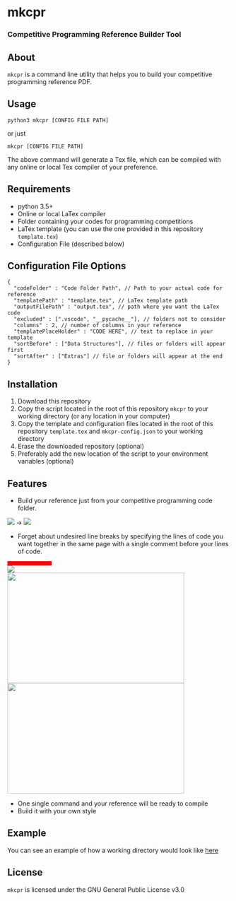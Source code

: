 
# mkcpr

### Competitive Programming Reference Builder Tool

## About

```mkcpr``` is a command line utility that helps you to build your competitive programming reference PDF.

## Usage

```shell
python3 mkcpr [CONFIG FILE PATH]
```
or just

```shell
mkcpr [CONFIG FILE PATH]
```

The above command will generate a Tex file, which can be compiled with any online or local Tex compiler of your preference.

## Requirements

- python 3.5+
- Online or local LaTex compiler
- Folder containing your codes for programming competitions
- LaTex template (you can use the one provided in this repository ```template.tex```)
- Configuration File (described below)


## Configuration File Options

```jsonc
{
  "codeFolder" : "Code Folder Path", // Path to your actual code for reference
  "templatePath" : "template.tex", // LaTex template path
  "outputFilePath" : "output.tex", // path where you want the LaTex code
  "excluded" : [".vscode", "__pycache__"], // folders not to consider
  "columns" : 2, // number of columns in your reference
  "templatePlaceHolder" : "CODE HERE", // text to replace in your template
  "sortBefore" : ["Data Structures"], // files or folders will appear first
  "sortAfter" : ["Extras"] // file or folders will appear at the end
}
```

## Installation

1. Download this repository
2. Copy the script located in the root of this repository ```mkcpr``` to your working directory (or any location in your computer)
3. Copy the template and configuration files located in the root of this repository ```template.tex``` and ```mkcpr-config.json``` to your working directory
3. Erase the downloaded repository (optional)
4. Preferably add the new location of the script to your environment variables (optional)

## Features
- Build your reference just from your competitive programming code folder.
<div>
  <img src="https://codeforces.com/predownloaded/43/53/4353216697913b06f2909ee25b7d7fe586133501.png"/>
  &rightarrow;
  <img src="https://codeforces.com/predownloaded/35/f5/35f510c1d145e2f3fb9fb147fcbf3febdff3ddf2.png"/>
</div>

- Forget about undesired line breaks by specifying the lines of code you want together in the same page with a single comment before your lines of code.


<div>
  <div style="width: 100px; height: 10px; background: red;"></div>
  <img src="https://codeforces.com/predownloaded/29/ea/29ea463f8ac652c6bb5fa20fc1c7690546479333.png"/>
</div>

<div>
  <img src="https://codeforces.com/predownloaded/a1/4f/a14f0a93f62f3afb7d3519779c18d7e991948ed7.png" width="400" height="250"/>
  <img src="https://codeforces.com/predownloaded/f6/1e/f61ec142697979d7ebb5b3ec715e2856ebc2faaf.png" width="400" height="250"/>
</div>

- One single command and your reference will be ready to compile
- Build it with your own style

## Example

You can see an example of how a working directory would look like [here](https://github.com/searleser97/competitive-programming-reference)

## License

```mkcpr``` is licensed under the GNU General Public License v3.0